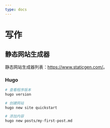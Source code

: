 ```yaml
---
type: docs
---
```


# 写作

## 静态网站生成器

静态网站生成器列表：<https://www.staticgen.com/>。

### Hugo

```sh
# 查看程序版本
hugo version

# 创建网站
hugo new site quickstart

# 添加内容
hugo new posts/my-first-post.md
```
